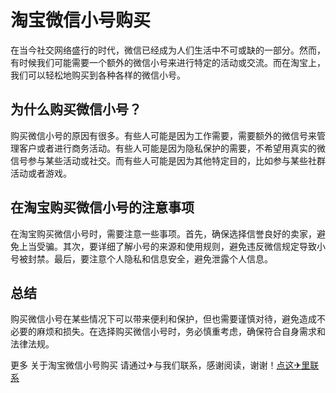 # 淘宝微信小号购买

在当今社交网络盛行的时代，微信已经成为人们生活中不可或缺的一部分。然而，有时候我们可能需要一个额外的微信小号来进行特定的活动或交流。而在淘宝上，我们可以轻松地购买到各种各样的微信小号。

## 为什么购买微信小号？

购买微信小号的原因有很多。有些人可能是因为工作需要，需要额外的微信号来管理客户或者进行商务活动。有些人可能是因为隐私保护的需要，不希望用真实的微信号参与某些活动或社交。而有些人可能是因为其他特定目的，比如参与某些社群活动或者游戏。

## 在淘宝购买微信小号的注意事项

在淘宝购买微信小号时，需要注意一些事项。首先，确保选择信誉良好的卖家，避免上当受骗。其次，要详细了解小号的来源和使用规则，避免违反微信规定导致小号被封禁。最后，要注意个人隐私和信息安全，避免泄露个人信息。

## 总结

购买微信小号在某些情况下可以带来便利和保护，但也需要谨慎对待，避免造成不必要的麻烦和损失。在选择购买微信小号时，务必慎重考虑，确保符合自身需求和法律法规。

更多 关于淘宝微信小号购买 请通过✈与我们联系，感谢阅读，谢谢！[点这✈里联系](https://1.k02.cc)